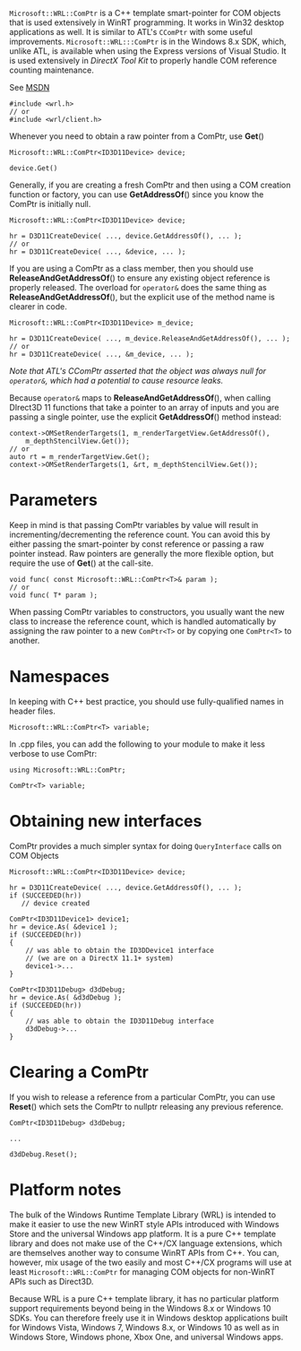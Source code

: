 ``Microsoft::WRL::ComPtr`` is a C++ template smart-pointer for COM objects that is used extensively in WinRT programming. It works in Win32 desktop applications as well. It is similar to ATL's ``CComPtr`` with some useful improvements. ``Microsoft::WRL:::ComPtr`` is in the Windows 8.x SDK, which, unlike ATL, is available when using the Express versions of Visual Studio. It is used extensively in _DirectX Tool Kit_ to properly handle COM reference counting maintenance.

See [MSDN](http://msdn.microsoft.com/en-us/library/br244983.aspx)

    #include <wrl.h>
    // or
    #include <wrl/client.h>

Whenever you need to obtain a raw pointer from a ComPtr, use **Get**()

    Microsoft::WRL::ComPtr<ID3D11Device> device;
    
    device.Get()

Generally, if you are creating a fresh ComPtr and then using a COM creation function or factory, you can use **GetAddressOf**() since you know the ComPtr is initially null.

    Microsoft::WRL::ComPtr<ID3D11Device> device;
    
    hr = D3D11CreateDevice( ..., device.GetAddressOf(), ... );
    // or
    hr = D3D11CreateDevice( ..., &device, ... );

If you are using a ComPtr as a class member, then you should use **ReleaseAndGetAddressOf**() to ensure any existing object reference is properly released. The overload for ``operator&`` does the same thing as **ReleaseAndGetAddressOf**(), but the explicit use of the method name is clearer in code.

    Microsoft::WRL::ComPtr<ID3D11Device> m_device;
    
    hr = D3D11CreateDevice( ..., m_device.ReleaseAndGetAddressOf(), ... );
    // or
    hr = D3D11CreateDevice( ..., &m_device, ... );

_Note that ATL's CComPtr asserted that the object was always null for ``operator&``, which had a potential to cause resource leaks._

Because ``operator&`` maps to **ReleaseAndGetAddressOf**(), when calling DIrect3D 11 functions that take a pointer to an array of inputs and you are passing a single pointer, use the explicit **GetAddressOf**() method instead:

    context->OMSetRenderTargets(1, m_renderTargetView.GetAddressOf(),
        m_depthStencilView.Get());
    // or
    auto rt = m_renderTargetView.Get();
    context->OMSetRenderTargets(1, &rt, m_depthStencilView.Get());

# Parameters
Keep in mind is that passing ComPtr variables by value will result in incrementing/decrementing the reference count. You can avoid this by either passing the smart-pointer by const reference or passing a raw pointer instead. Raw pointers are generally the more flexible option, but require the use of **Get**() at the call-site.

    void func( const Microsoft::WRL::ComPtr<T>& param );
    // or
    void func( T* param );

When passing ComPtr variables to constructors, you usually want the new class to increase the reference count, which is handled automatically by assigning the raw pointer to a new ``ComPtr<T>`` or by copying one ``ComPtr<T>`` to another.

# Namespaces
In keeping with C++ best practice, you should use fully-qualified names in header files.

    Microsoft::WRL::ComPtr<T> variable;

In .cpp files, you can add the following to your module to make it less verbose to use ComPtr:

    using Microsoft::WRL::ComPtr;
    
    ComPtr<T> variable;

# Obtaining new interfaces
ComPtr provides a much simpler syntax for doing ``QueryInterface`` calls on COM Objects

    Microsoft::WRL::ComPtr<ID3D11Device> device;
    
    hr = D3D11CreateDevice( ..., device.GetAddressOf(), ... );
    if (SUCCEEDED(hr))
       // device created
   
    ComPtr<ID3D11Device1> device1;
    hr = device.As( &device1 );
    if (SUCCEEDED(hr))
    {
        // was able to obtain the ID3DDevice1 interface
        // (we are on a DirectX 11.1+ system)
        device1->...
    }
    
    ComPtr<ID3D11Debug> d3dDebug;
    hr = device.As( &d3dDebug );
    if (SUCCEEDED(hr))
    {
        // was able to obtain the ID3D11Debug interface
        d3dDebug->...
    }

# Clearing a ComPtr
If you wish to release a reference from a particular ComPtr, you can use **Reset**() which sets the ComPtr to nullptr releasing any previous reference.

    ComPtr<ID3D11Debug> d3dDebug;
    
    ...
    
    d3dDebug.Reset();

# Platform notes
The bulk of the Windows Runtime Template Library (WRL) is intended to make it easier to use the new WinRT style APIs introduced with Windows Store and the universal Windows app platform. It is a pure C++ template library and does not make use of the C++/CX language extensions, which are themselves another way to consume WinRT APIs from C++. You can, however, mix usage of the two easily and most C++/CX programs will use at least ``Microsoft::WRL::ComPtr`` for managing COM objects for non-WinRT APIs such as Direct3D.

Because WRL is a pure C++ template library, it has no particular platform support requirements beyond being in the Windows 8.x or Windows 10 SDKs. You can therefore freely use it in Windows desktop applications built for Windows Vista, Windows 7, Windows 8.x, or Windows 10 as well as in Windows Store, Windows phone, Xbox One, and universal Windows apps.

